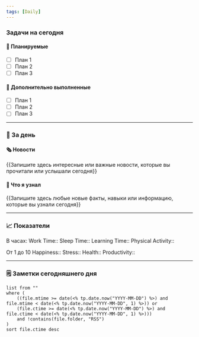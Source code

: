 ```yaml
---
tags: [Daily]
---
```

### Задачи на сегодня
#### 📝 Планируемые

- [ ] План 1
- [ ] План 2
- [ ] План 3

#### 🎯 Дополнительно выполненные

- [ ] План 1
- [ ] План 2
- [ ] План 3
---

### 📅 За день

#### 🗞 Новости

{{Запишите здесь интересные или важные новости, которые вы прочитали или услышали сегодня}}

#### 🧠 Что я узнал

{{Запишите здесь любые новые факты, навыки или информацию, которые вы узнали сегодня}}

---
### 📈 Показатели

В часах:
Work Time:: 
Sleep Time:: 
Learning Time:: 
Physical Activity:: 

От 1 до 10
Happiness:: 
Stress:: 
Health:: 
Productivity:: 

---
### 🗒️ Заметки сегодняшнего дня

```dataview
list from ""
where (
    ((file.mtime >= date(<% tp.date.now("YYYY-MM-DD") %>) and file.mtime < date(<% tp.date.now("YYYY-MM-DD", 1) %>)) or 
    (file.ctime >= date(<% tp.date.now("YYYY-MM-DD") %>) and file.ctime < date(<% tp.date.now("YYYY-MM-DD", 1) %>))) 
    and !contains(file.folder, "RSS")
)
sort file.ctime desc
```
